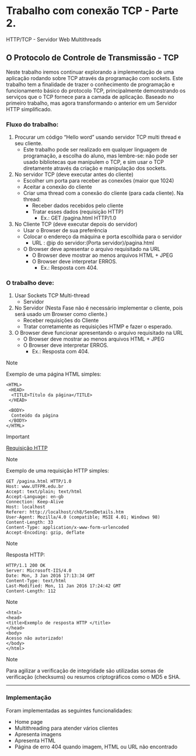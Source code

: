 # Trabalho com conexão TCP - Parte 2.
HTTP/TCP - Servidor Web Multithreads

## O Protocolo de Controle de Transmissão - TCP

Neste trabalho iremos continuar explorando a implementação de uma aplicação rodando sobre TCP através da programação com sockets. Este trabalho tem a finalidade de trazer o conhecimento de programação e funcionamento básico do protocolo TCP, principalmente demonstrando os serviços que o TCP fornece para a camada de aplicação. Baseado no primeiro trabalho, mas agora transformando o anterior em um Servidor HTTP simplificado.

### Fluxo do trabalho:

1. Procurar um código “Hello word” usando servidor TCP multi thread e seu cliente.
    - Este trabalho pode ser realizado em qualquer linguagem de programação, a escolha do aluno, mas lembre-se: não pode ser usado bibliotecas que manipulem o TCP, e sim usar o TCP diretamente através da criação e manipulação dos sockets.
2. No servidor TCP (deve executar antes do cliente)
    - Escolher um porta para receber as conexões (maior que 1024)
    - Aceitar a conexão do cliente
    - Criar uma thread com a conexão do cliente (para cada cliente). Na thread:
        - Receber dados recebidos pelo cliente
        - Tratar esses dados (requisição HTTP)
            - Ex.: GET /pagina.html HTTP/1.0
3. No Cliente TCP (deve executar depois do servidor)
    - Usar o Browser de sua preferência
    - Colocar o endereço da máquina e porta escolhida para o servidor
        - URL : @ip do servidor:(Porta servidor)/pagina.html
    - O Browser deve apresentar o arquivo requisitado na URL
        - O Browser deve mostrar ao menos arquivos HTML + JPEG
        - O Browser deve interpretar ERROS.
            - Ex.: Resposta com 404.

### O trabalho deve:

1. Usar Sockets TCP Multi-thread
    - Servidor
2. No Servidor (Nesta Fase não é necessário implementar o cliente, pois será usado um Browser como cliente.)
    - Receber requisições do Cliente
    - Tratar corretamente as requisições HTMP e fazer o esperado.
3. O Browser deve funcionar apresentando o arquivo requisitado na URL
    - O Browser deve mostrar ao menos arquivos HTML + JPEG
    - O Browser deve interpretar ERROS.
        - Ex.: Resposta com 404.

> [!NOTE]
> Exemplo de uma página HTML simples:
> ```
> <HTML> 
>  <HEAD> 
>   <TITLE>Título da página</TITLE> 
>  </HEAD> 
>      
>  <BODY> 
>   Conteúdo da página 
>  </BODY> 
> </HTML>
> ```

> [!IMPORTANT]
> [Requisição HTTP](https://www.rfc-editor.org/rfc/rfc9110.html)

> [!NOTE]
> Exemplo de uma requisição HTTP simples:
> ```
> GET /pagina.html HTTP/1.0
> Host: www.UTFPR.edu.br
> Accept: text/plain; text/html 
> Accept-Language: en-gb 
> Connection: Keep-Alive 
> Host: localhost 
> Referer: http://localhost/ch8/SendDetails.htm 
> User-Agent: Mozilla/4.0 (compatible; MSIE 4.01; Windows 98) 
> Content-Length: 33 
> Content-Type: application/x-www-form-urlencoded 
> Accept-Encoding: gzip, deflate
> ```

> [!NOTE]
> Resposta HTTP:
> ```
> HTTP/1.1 200 OK
> Server: Microsoft-IIS/4.0
> Date: Mon, 3 Jan 2016 17:13:34 GMT
> Content-Type: text/html
> Last-Modified: Mon, 11 Jan 2016 17:24:42 GMT
> Content-Length: 112
> ```
 
> [!NOTE]
> ```
> <html>
> <head>
> <title>Exemplo de resposta HTTP </title>
> </head>
> <body>
> Acesso não autorizado!
> </body>
> </html>
> ```

> [!NOTE]
> Para agilizar a verificação de integridade são utilizadas somas de verificação (checksums) ou resumos criptográficos como o MD5 e SHA.

---

### Implementação

Foram implementadas as seguintes funcionalidades:
- Home page
- Multithreading para atender vários clientes
- Apresenta imagens
- Apresenta HTML
- Página de erro 404 quando imagem, HTML ou URL não encontrado
